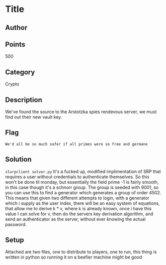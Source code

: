 # Title
## Author

## Points
500
## Category
Crypto
## Description
We've found the source to the Arstotzka spies rendevous server, we must find out their new vault key.
## Flag
`We'd all be so much safer if all primes were so free and germane`
## Solution
`slurpclient solver.py`
It's a fucked up, modified implimentation of SRP that requires a user without credentials to authenticate themselves.  So this won't be done til monday, but essentially the field prime -1 is fairly smooth, in this case though it's a schnorr group.  The group is seeded with 9001, so you can use this to find a generator which generates a group of order 4502.  This means that given two different attempts to login, with a generator which i supply as the user index, there will be an easy system of equations, that allow me to derive k * v, where k is already known, once i have this value I can solve for v, then do the servers key derivation algorithm, and send an authenticator as the server, without ever knowing the actual password.
## Setup
Attached are two files, one to distribute to players, one to run, this thing is written in python so running it on a beefier machine might be good